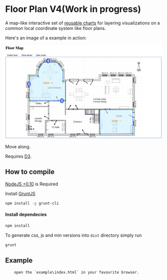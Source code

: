 # Floor Plan V4(Work in progress)

A map-like interactive set of [reusable charts](http://bost.ocks.org/mike/chart/) 
for layering visualizations on a common local coordinate system like floor plans.

Here's an image of a example in action:

![In Action](images/sample.png)

Move along.

Requires [D3](V4.13.0).

## How to compile

[NodeJS +0.10](http://nodejs.org) is Required

Install [GruntJS](http://gruntjs.com/getting-started)
```bash
npm install -g grunt-cli
```

#### Install dependecies

```bash
npm install
```

To generate css, js and min versions into `dist` directory simply run  

```bash
grunt
```

## Example

```
    open the `example\index.html` in your favourite browser.
```

